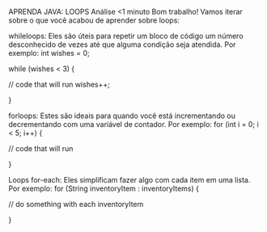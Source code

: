 APRENDA JAVA: LOOPS
Análise
<1 minuto
Bom trabalho! Vamos iterar sobre o que você acabou de aprender sobre loops:

whileloops: Eles são úteis para repetir um bloco de código um número desconhecido de vezes até que alguma condição seja atendida. Por exemplo:
int wishes = 0;

while (wishes < 3) {

  // code that will run
  wishes++;

}

forloops: Estes são ideais para quando você está incrementando ou decrementando com uma variável de contador. Por exemplo:
for (int i = 0; i < 5; i++) {

  // code that will run

}

Loops for-each: Eles simplificam fazer algo com cada item em uma lista. Por exemplo:
for (String inventoryItem : inventoryItems) {

  // do something with each inventoryItem

}
